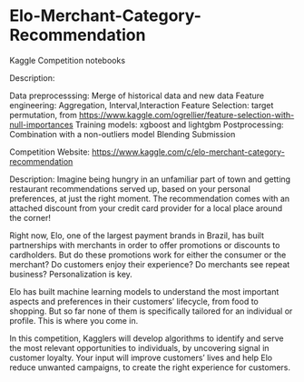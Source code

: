 # Elo-Merchant-Category-Recommendation

Kaggle Competition notebooks

Description:

Data preprocesssing: Merge of historical data and new data
Feature engineering: Aggregation, Interval,Interaction
Feature Selection: target permutation, from https://www.kaggle.com/ogrellier/feature-selection-with-null-importances
Training models: xgboost and lightgbm 
Postprocessing: Combination with a non-outliers model 
Blending
Submission

Competition Website: https://www.kaggle.com/c/elo-merchant-category-recommendation
 
Description: Imagine being hungry in an unfamiliar part of town and getting restaurant recommendations served up, based on your personal preferences, at just the right moment. The recommendation comes with an attached discount from your credit card provider for a local place around the corner!

Right now, Elo, one of the largest payment brands in Brazil, has built partnerships with merchants in order to offer promotions or discounts to cardholders. But do these promotions work for either the consumer or the merchant? Do customers enjoy their experience? Do merchants see repeat business? Personalization is key.

Elo has built machine learning models to understand the most important aspects and preferences in their customers’ lifecycle, from food to shopping. But so far none of them is specifically tailored for an individual or profile. This is where you come in.

In this competition, Kagglers will develop algorithms to identify and serve the most relevant opportunities to individuals, by uncovering signal in customer loyalty. Your input will improve customers’ lives and help Elo reduce unwanted campaigns, to create the right experience for customers.
